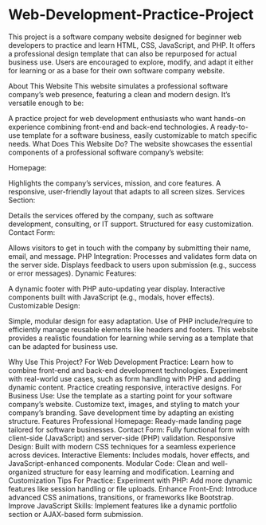 # Web-Development-Practice-Project
This project is a software company website designed for beginner web developers to practice and learn HTML, CSS, JavaScript, and PHP. It offers a professional design template that can also be repurposed for actual business use. Users are encouraged to explore, modify, and adapt it either for learning or as a base for their own software company website.

About This Website
This website simulates a professional software company’s web presence, featuring a clean and modern design. It’s versatile enough to be:

A practice project for web development enthusiasts who want hands-on experience combining front-end and back-end technologies.
A ready-to-use template for a software business, easily customizable to match specific needs.
What Does This Website Do?
The website showcases the essential components of a professional software company’s website:

Homepage:

Highlights the company’s services, mission, and core features.
A responsive, user-friendly layout that adapts to all screen sizes.
Services Section:

Details the services offered by the company, such as software development, consulting, or IT support.
Structured for easy customization.
Contact Form:

Allows visitors to get in touch with the company by submitting their name, email, and message.
PHP Integration:
Processes and validates form data on the server side.
Displays feedback to users upon submission (e.g., success or error messages).
Dynamic Features:

A dynamic footer with PHP auto-updating year display.
Interactive components built with JavaScript (e.g., modals, hover effects).
Customizable Design:

Simple, modular design for easy adaptation.
Use of PHP include/require to efficiently manage reusable elements like headers and footers.
This website provides a realistic foundation for learning while serving as a template that can be adapted for business use.

Why Use This Project?
For Web Development Practice:
Learn how to combine front-end and back-end development technologies.
Experiment with real-world use cases, such as form handling with PHP and adding dynamic content.
Practice creating responsive, interactive designs.
For Business Use:
Use the template as a starting point for your software company’s website.
Customize text, images, and styling to match your company’s branding.
Save development time by adapting an existing structure.
Features
Professional Homepage: Ready-made landing page tailored for software businesses.
Contact Form: Fully functional form with client-side (JavaScript) and server-side (PHP) validation.
Responsive Design: Built with modern CSS techniques for a seamless experience across devices.
Interactive Elements: Includes modals, hover effects, and JavaScript-enhanced components.
Modular Code: Clean and well-organized structure for easy learning and modification.
Learning and Customization Tips
For Practice:
Experiment with PHP: Add more dynamic features like session handling or file uploads.
Enhance Front-End: Introduce advanced CSS animations, transitions, or frameworks like Bootstrap.
Improve JavaScript Skills: Implement features like a dynamic portfolio section or AJAX-based form submission.
